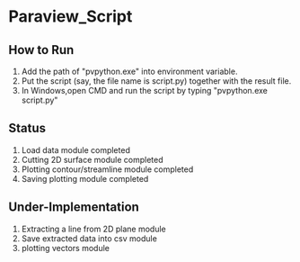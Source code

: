 # Paraview_Script

## How to Run
1. Add the path of "pvpython.exe" into environment variable.
2. Put the script (say, the file name is script.py) together with the result file.
3. In Windows,open CMD and run the script by typing "pvpython.exe script.py"

## Status
1. Load data module completed
2. Cutting 2D surface module completed
3. Plotting contour/streamline module completed
3. Saving plotting module completed

## Under-Implementation
1. Extracting a line from 2D plane module
2. Save extracted data into csv module
3. plotting vectors module
